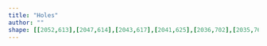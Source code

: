 ```yaml
---
title: "Holes"
author: ""
shape: [[2052,613],[2047,614],[2043,617],[2041,625],[2036,702],[2035,764],[2033,785],[2030,888],[2028,902],[2028,936],[2025,983],[2025,1017],[2019,1131],[2019,1181],[2014,1273],[2009,1461],[2011,1467],[2032,1484],[2048,1502],[2051,1508],[2054,1511],[2058,1512],[2072,1510],[2088,1498],[2087,1448],[2089,1372],[2091,1347],[2090,1335],[2092,1309],[2091,1295],[2093,1268],[2093,1192],[2096,1155],[2098,1090],[2100,1077],[2100,1033],[2102,1006],[2105,876],[2107,861],[2107,785],[2110,743],[2113,639],[2115,621],[2113,618],[2103,615],[2056,613]]
---
```

